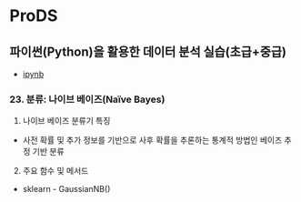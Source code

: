 # ProDS
## 파이썬(Python)을 활용한 데이터 분석 실습(초급+중급)
* [ipynb](TIL_20230402.ipynb)

### 23. 분류: 나이브 베이즈(Naïve Bayes)
1. 나이브 베이즈 분류기 특징
  * 사전 확률 및 추가 정보를 기반으로 사후 확률을 추론하는 통계적 방법인 베이즈 추정 기반 분류
2. 주요 함수 및 메서드
  * sklearn - GaussianNB()

